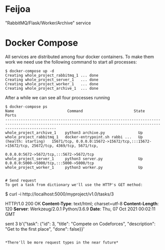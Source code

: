 # Feijoa
"RabbitMQ/Flask/Worker/Archive" service

# Docker Compose
All services are distributed among four docker containers. To make them work we need use the following command to start all processes:
```
$ docker-compose up -d
Creating whole_project_rabbitmq_1 ... done
Creating whole_project_server_1   ... done
Creating whole_project_worker_1   ... done
Creating whole_project_archive_1  ... done
```

After a while we can see all four processes running
```
$ docker-compose ps
Name                        Command                       State                                                                    Ports                                     
-------------------------------------------------------------------------------------------------------------------------------------------------------------------
whole_project_archive_1    python3 archive.py               Up                                                                                                                                             
whole_project_rabbitmq_1   docker-entrypoint.sh rabbi ...   Up (health: starting)   15671/tcp, 0.0.0.0:15672->15672/tcp,:::15672->15672/tcp, 25672/tcp, 4369/tcp, 5671/tcp,                                
                                                                                    0.0.0.0:5672->5672/tcp,:::5672->5672/tcp                                                                               
whole_project_server_1     python3 server.py                Up                      0.0.0.0:5000->5000/tcp,:::5000->5000/tcp                                                                               
whole_project_worker_1     python3 worker.py                Up


# Send request
To get a task from dictionary we'll use the HTTP's GET method:
```
$ curl -i http://localhost:5000/myproject/v1.0/tasks/3

HTTP/1.0 200 OK
**Content-Type**: text/html; charset=utf-8
**Content-Length**: 120
**Server**: Werkzeug/2.0.1 Python/3.6.9
**Date**: Thu, 07 Oct 2021 00:02:11 GMT

sent 3
b'{"task": {"id": 3, "title": "Compete on Codeforces", "description": "Get to the first place", "done": false}}'
```

*There'll be more request types in the near future*
